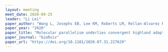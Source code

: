 ```yaml
---
layout: meeting
meet_date: 2020-09-25
leader: "Li Lei"
paper_author: "Wang L, Josephs EB, Lee KM, Roberts LM, Rellan-Alvarez R, Ross-Ibarra J, Hufford MB"
paper_year: "2020"
paper_title: "Molecular parallelism underlies convergent highland adaptation of maize landraces"
paper_journal: "bioRxiv"
paper_url: "https://doi.org/10.1101/2020.07.31.227629"
---
```

